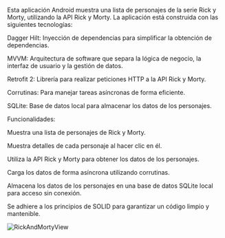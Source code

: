 Esta aplicación Android muestra una lista de personajes de la serie Rick y Morty, utilizando la API Rick y Morty. La aplicación está construida con las siguientes tecnologías:

Dagger Hilt: Inyección de dependencias para simplificar la obtención de dependencias.

MVVM: Arquitectura de software que separa la lógica de negocio, la interfaz de usuario y la gestión de datos.

Retrofit 2: Librería para realizar peticiones HTTP a la API Rick y Morty.

Corrutinas: Para manejar tareas asíncronas de forma eficiente.

SQLite: Base de datos local para almacenar los datos de los personajes.

Funcionalidades:

Muestra una lista de personajes de Rick y Morty.

Muestra detalles de cada personaje al hacer clic en él.

Utiliza la API Rick y Morty para obtener los datos de los personajes.

Carga los datos de forma asíncrona utilizando corrutinas.

Almacena los datos de los personajes en una base de datos SQLite local para acceso sin conexión.

Se adhiere a los principios de SOLID para garantizar un código limpio y mantenible.

![RickAndMortyView](https://github.com/Jorge2598/AppRickAndMorty/assets/89173120/f527f464-bd75-48af-8ea0-cf09c21762d5)

